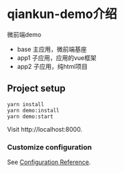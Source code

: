 # qiankun-demo介绍
微前端demo
- base 主应用，微前端基座
- app1 子应用，应用的vue框架
- app2 子应用，纯html项目

## Project setup
```
yarn install
yarn demo:install
yarn demo:start
```
Visit http://localhost:8000.

### Customize configuration
See [Configuration Reference](https://qiankun.umijs.org/).
